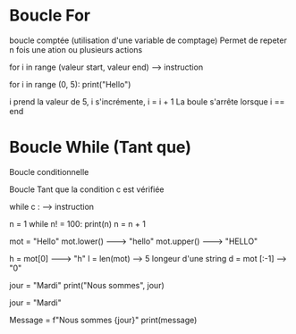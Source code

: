 # Boucle For

boucle comptée (utilisation d'une variable de comptage)
Permet de repeter n fois une ation ou plusieurs actions

for i in range (valeur start, valeur end) --> instruction

for i in range (0, 5):
		print("Hello")

i prend la valeur de 5, i s'incrémente, i = i + 1
La boule s'arrête lorsque i == end

# Boucle While (Tant que)

Boucle conditionnelle

Boucle Tant que la condition c est vérifiée

while c : --> instruction

n = 1 
while n! = 100:
	print(n)
	 n = n + 1


mot = "Hello"
mot.lower() ---> "hello"
mot.upper() ---> "HELLO"

h = mot[0] ---> "h"
l = len(mot) --> 5  longeur d'une string
d = mot [:-1] --> "0"

jour = "Mardi"
print("Nous sommes", jour)


jour = "Mardi"

Message = f"Nous sommes {jour}"
	print(message)
	